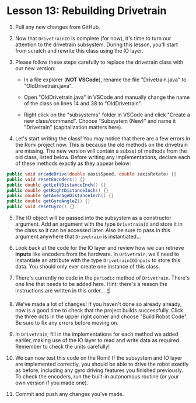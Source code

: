 # Lesson 13: Rebuilding Drivetrain

1. Pull any new changes from GitHub.

2. Now that `DrivetrainIO` is complete (for now), it's time to turn our attention to the drivetrain subsystem. During this lesson, you'll start from scratch and rewrite this class using the IO layer.

3. Please follow these steps carefully to replace the drivetrain class with our new version:

    * In a file explorer (**NOT VSCode**), rename the file "Drivetrain.java" to "OldDrivetrain.java".

    * Open "OldDrivetrain.java" in VSCode and manually change the name of the class on lines 14 and 38 to "OldDrivetrain".

    * Right click on the "subsystems" folder in VSCode and click "Create a new class/command". Choose "Subsystem (New)" and name it "Drivetrain" (capitalization matters here).

4. Let's start writing the class! You may notice that there are a few errors in the Romi project now. This is because the old methods on the drivetrain are missing. The new version will contain a subset of methods from the old class, listed below. Before writing any implementations, declare each of these methods exactly as they appear below:

```java
public void arcadeDrive(double xaxisSpeed, double zaxisRotate) {}
public void resetEncoders() {}
public double getLeftDistanceInch() {}
public double getRightDistanceInch() {}
public double getAverageDistanceInch() {}
public double getGyroAngleZ() {}
public void resetGyro() {}
```

5. The IO object will be passed into the subsystem as a constructor argument. Add an argument with the type `DrivetrainIO` and store it in the class so it can be accessed later. Also be sure to pass in this argument anywhere that `Drivetrain` is instantiated...

6. Look back at the code for the IO layer and review how we can retrieve **inputs** like encoders from the hardware. In `Drivetrain`, we'll need to instantiate an attribute with the type `DrivetrainIOInputs` to store this data. You should only ever create one instance of this class.

7. There's currently no code in the `periodic` method of `Drivetrain`. There's one line that needs to be added here. Hint: there's a reason the instructions are written in this order... :point_up:

8. We've made a lot of changes! If you haven't done so already already, now is a good time to check that the project builds successfully. Click the three dots in the upper right corner and choose "Build Robot Code". Be sure to fix any errors before moving on.

9. In `Drivetrain`, fill in the implementations for each method we added earlier, making use of the IO layer to read and write data as required. Remember to check the units carefully!

10. We can now test this code on the Romi! If the subsystem and IO layer are implemented correctly, you should be able to drive the robot exactly as before, including any gyro driving features you finished previously. To check the encoders, run the built-in autonomous routine (or your own version if you made one).

11. Commit and push any changes you've made.